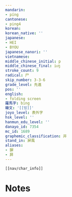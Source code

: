 ```yaml
---
mandarin:
- píng
cantonese:
- ping4
korean:
korean_native: ''
japanese:
- HEI
- BYOU
japanese_nanori: ''
vietnamese:
middle_chinese_initial: p
middle_chinese_final: iᴇŋ
stroke_count: 9
radical: 尸
skip_number: 3-3-6
grade_level: 先進
pos: ''
english:
- folding screen
羅馬字: bing
韓文: '[[빙]]'
joyo_level: 表外字
hsk_level: ''
hanmun_edu_level: ''
danayo_id: 7354
mc_id: 1689
graphemic_classification: 并
stand_in: 屏風
aliases:
- 摒
- 屛
---
```

```meta-bind-embed
[[nav/char_info]]
```

# Notes
